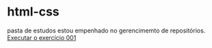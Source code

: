 # html-css
 pasta de estudos
estou empenhado no gerencimemto de repositórios.
<a href="https://hbmtecnologia.github.io/html-css/exercicios/ex001/index.html">Executar o exercício 001</a>
